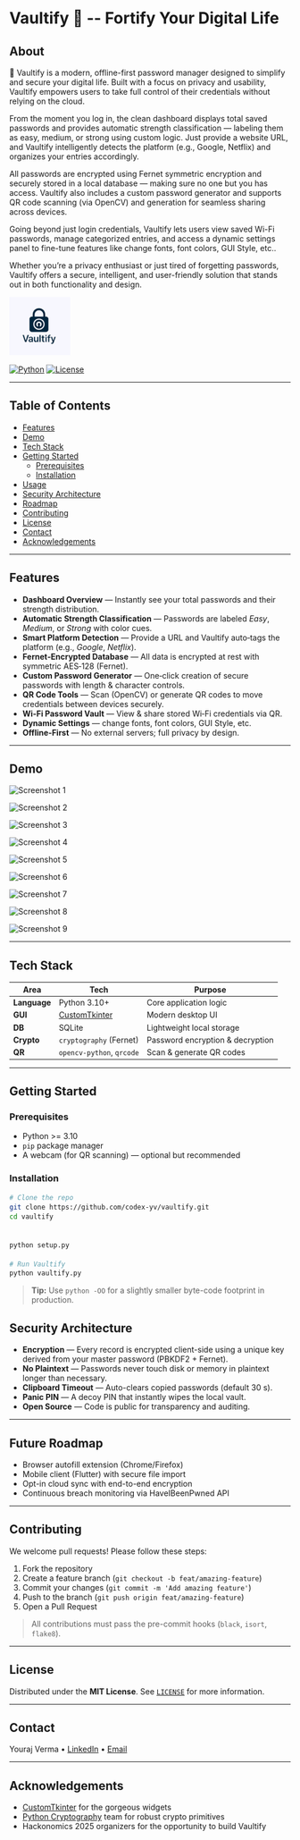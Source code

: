 # Vaultify 🔐 -- Fortify Your Digital Life

## About
🔐 Vaultify is a modern, offline-first password manager designed to simplify and secure your digital life. Built with a focus on privacy and usability, Vaultify empowers users to take full control of their credentials without relying on the cloud.

From the moment you log in, the clean dashboard displays total saved passwords and provides automatic strength classification — labeling them as easy, medium, or strong using custom logic. Just provide a website URL, and Vaultify intelligently detects the platform (e.g., Google, Netflix) and organizes your entries accordingly.

All passwords are encrypted using Fernet symmetric encryption and securely stored in a local database — making sure no one but you has access. Vaultify also includes a custom password generator and supports QR code scanning (via OpenCV) and generation for seamless sharing across devices.

Going beyond just login credentials, Vaultify lets users view saved Wi-Fi passwords, manage categorized entries, and access a dynamic settings panel to fine-tune features like change fonts, font colors, GUI Style, etc..

Whether you’re a privacy enthusiast or just tired of forgetting passwords, Vaultify offers a secure, intelligent, and user-friendly solution that stands out in both functionality and design.

![Vaultify Logo](Assets/logo1.png)

[![Python](https://img.shields.io/badge/Python-3.10%2B-blue?logo=python)](https://www.python.org/) [![License](https://img.shields.io/badge/License-MIT-green.svg)](LICENSE)

---

## Table of Contents
- [Features](#features)
- [Demo](#demo)
- [Tech Stack](#tech-stack)
- [Getting Started](#getting-started)
  - [Prerequisites](#prerequisites)
  - [Installation](#installation)
- [Usage](#usage)
- [Security Architecture](#security-architecture)
- [Roadmap](#roadmap)
- [Contributing](#contributing)
- [License](#license)
- [Contact](#contact)
- [Acknowledgements](#acknowledgements)

---

## Features

- **Dashboard Overview** — Instantly see your total passwords and their strength distribution.
- **Automatic Strength Classification** — Passwords are labeled *Easy*, *Medium*, or *Strong* with color cues.
- **Smart Platform Detection** — Provide a URL and Vaultify auto‑tags the platform (e.g., *Google*, *Netflix*).
- **Fernet‑Encrypted Database** — All data is encrypted at rest with symmetric AES‑128 (Fernet).
- **Custom Password Generator** — One‑click creation of secure passwords with length & character controls.
- **QR Code Tools** — Scan (OpenCV) or generate QR codes to move credentials between devices securely.
- **Wi‑Fi Password Vault** — View & share stored Wi‑Fi credentials via QR.
- **Dynamic Settings** — change fonts, font colors, GUI Style, etc.
- **Offline‑First** — No external servers; full privacy by design.

---

## Demo

![Screenshot 1](https://github.com/user-attachments/assets/659c9e3e-1b70-479c-96ec-77f14a28dacc)

![Screenshot 2](https://github.com/user-attachments/assets/dc602773-a085-4a6a-a701-c2aa633215a2)

![Screenshot 3](https://github.com/user-attachments/assets/2e8a84c4-ec97-461a-8d98-7891a46427cd)

![Screenshot 4](https://github.com/user-attachments/assets/695da839-e5b4-4c69-8e12-ff9b72d7f645)

![Screenshot 5](https://github.com/user-attachments/assets/ba8fc76e-ae38-4a00-b347-f516a02ce61a)

![Screenshot 6](https://github.com/user-attachments/assets/62b799e7-410f-4d22-966f-68b7d2cd94d2)

![Screenshot 7](https://github.com/user-attachments/assets/6c34a67f-e128-4916-89f5-0a24867482aa)

![Screenshot 8](https://github.com/user-attachments/assets/ce4b8a8c-4716-420a-be83-41f6cdfb7acd)

![Screenshot 9](https://github.com/user-attachments/assets/353f0303-a89a-4d4b-a98b-f5046033dc20)

---


## Tech Stack

| Area        | Tech                                | Purpose                          |
|-------------|-------------------------------------|----------------------------------|
| **Language**| Python 3.10+                        | Core application logic           |
| **GUI**     | [CustomTkinter](https://github.com/TomSchimansky/CustomTkinter) | Modern desktop UI |
| **DB**      | SQLite                              | Lightweight local storage        |
| **Crypto**  | `cryptography` (Fernet)             | Password encryption & decryption|
| **QR**      | `opencv-python`, `qrcode`           | Scan & generate QR codes         |

---

## Getting Started

### Prerequisites
- Python >= 3.10
- `pip` package manager
- A webcam (for QR scanning) — optional but recommended

### Installation
```bash
# Clone the repo
git clone https://github.com/codex-yv/vaultify.git
cd vaultify


python setup.py

# Run Vaultify
python vaultify.py
```

> **Tip:** Use `python -OO` for a slightly smaller byte-code footprint in production.



## Security Architecture

- **Encryption** — Every record is encrypted client-side using a unique key derived from your master password (PBKDF2 + Fernet).
- **No Plaintext** — Passwords never touch disk or memory in plaintext longer than necessary.
- **Clipboard Timeout** — Auto-clears copied passwords (default 30 s).
- **Panic PIN** — A decoy PIN that instantly wipes the local vault.
- **Open Source** — Code is public for transparency and auditing.

---

## Future Roadmap
- Browser autofill extension (Chrome/Firefox)
- Mobile client (Flutter) with secure file import
- Opt-in cloud sync with end-to-end encryption
- Continuous breach monitoring via HaveIBeenPwned API

---

## Contributing

We welcome pull requests! Please follow these steps:
1. Fork the repository
2. Create a feature branch (`git checkout -b feat/amazing-feature`)
3. Commit your changes (`git commit -m 'Add amazing feature'`)
4. Push to the branch (`git push origin feat/amazing-feature`)
5. Open a Pull Request

> All contributions must pass the pre-commit hooks (`black`, `isort`, `flake8`).

---

## License

Distributed under the **MIT License**. See [`LICENSE`](LICENSE) for more information.

---

## Contact

Youraj Verma • [LinkedIn](https://www.linkedin.com/in/youraj-verma-929383317/) • [Email](mailto:you@example.com)

---

## Acknowledgements
- [CustomTkinter](https://github.com/TomSchimansky/CustomTkinter) for the gorgeous widgets
- [Python Cryptography](https://cryptography.io/) team for robust crypto primitives
- Hackonomics 2025 organizers for the opportunity to build Vaultify
